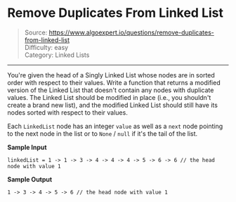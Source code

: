 # Remove Duplicates From Linked List

> Source: https://www.algoexpert.io/questions/remove-duplicates-from-linked-list  
> Difficulty: easy  
> Category: Linked Lists

---

You're given the head of a Singly Linked List whose nodes are in sorted order
with respect to their values. Write a function that returns a modified version
of the Linked List that doesn't contain any nodes with duplicate values. The
Linked List should be modified in place (i.e., you shouldn't create a brand new
list), and the modified Linked List should still have its nodes sorted with
respect to their values.

Each `LinkedList` node has an integer `value` as well as a `next` node pointing
to the next node in the list or to `None` / `null` if it's the tail of the list.

**Sample Input**
```
linkedList = 1 -> 1 -> 3 -> 4 -> 4 -> 4 -> 5 -> 6 -> 6 // the head node with value 1
```

**Sample Output**
```
1 -> 3 -> 4 -> 5 -> 6 // the head node with value 1
```
